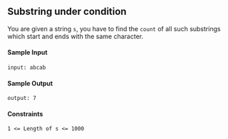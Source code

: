 ## **Substring under condition**

You are given a string `s`, you have to find the `count` of all such substrings which start and ends with the same character.

#### **Sample Input**
    input: abcab

#### **Sample Output**
    output: 7

#### **Constraints**
    1 <= Length of s <= 1000